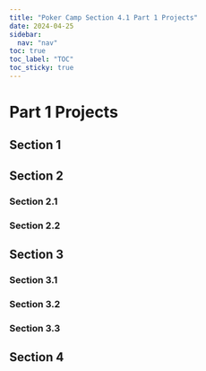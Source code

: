 ```yaml
---
title: "Poker Camp Section 4.1 Part 1 Projects"
date: 2024-04-25
sidebar:
  nav: "nav"
toc: true
toc_label: "TOC"
toc_sticky: true
---
```


# Part 1 Projects

## Section 1

## Section 2
### Section 2.1
### Section 2.2


## Section 3
### Section 3.1
### Section 3.2
### Section 3.3

## Section 4
